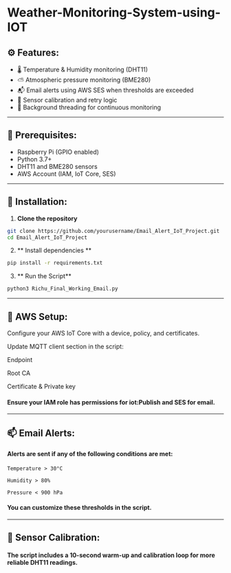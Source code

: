 # Weather-Monitoring-System-using-IOT
## ⚙️ Features:

- 🌡️ Temperature & Humidity monitoring (DHT11)
- ⛅ Atmospheric pressure monitoring (BME280)
- 📬 Email alerts using AWS SES when thresholds are exceeded
- 🧠 Sensor calibration and retry logic
- 🔁 Background threading for continuous monitoring

---

## 📌 Prerequisites:

- Raspberry Pi (GPIO enabled)
- Python 3.7+
- DHT11 and BME280 sensors
- AWS Account (IAM, IoT Core, SES)

---

## 🔧 Installation:

1. **Clone the repository**

```bash
git clone https://github.com/yourusername/Email_Alert_IoT_Project.git
cd Email_Alert_IoT_Project
```
2. ** Install dependencies **
```bash
pip install -r requirements.txt
```
3. ** Run the Script**
```bash
python3 Richu_Final_Working_Email.py
```
---
## 🔐 AWS Setup:

  Configure your AWS IoT Core with a device, policy, and certificates.
  
  Update MQTT client section in the script:
  
  Endpoint
  
  Root CA
  
  Certificate & Private key
  
#### Ensure your IAM role has permissions for iot:Publish and SES for email.
---
## 📫 Email Alerts:

#### Alerts are sent if any of the following conditions are met:

    Temperature > 30°C

    Humidity > 80%

    Pressure < 900 hPa

#### You can customize these thresholds in the script.
---
## 🧪 Sensor Calibration:
#### The script includes a 10-second warm-up and calibration loop for more reliable DHT11 readings.




